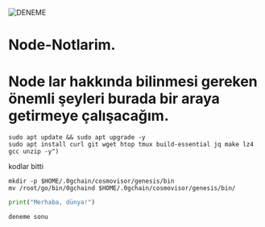 ![DENEME](https://github.com/tolga06060/Node-Notlarim/blob/main/Minimalist%20_NodeWan_.jpg)
# Node-Notlarim.
# Node lar hakkında bilinmesi gereken önemli şeyleri burada bir araya getirmeye çalışacağım.
```
sudo apt update && sudo apt upgrade -y
sudo apt install curl git wget htop tmux build-essential jq make lz4 gcc unzip -y")
```


kodlar bitti

```
mkdir -p $HOME/.0gchain/cosmovisor/genesis/bin
mv /root/go/bin/0gchaind $HOME/.0gchain/cosmovisor/genesis/bin/
```

```python
print("Merhaba, dünya!")

deneme sonu
